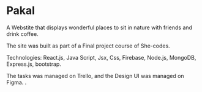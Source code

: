 # Pakal


A Webstite that displays wonderful places to sit in nature with friends and drink coffee.

The site was built as part of a Final project course of She-codes.

Technologies: React.js, Java Script, Jsx, Css, Firebase, Node.js, MongoDB, Express.js, bootstrap.

The tasks was managed on Trello, and the Design UI was managed on Figma.
.
